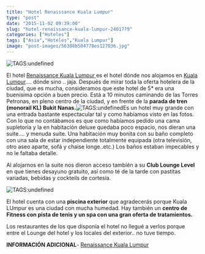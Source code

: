```yaml
---
title: "Hotel Renaissance Kuala Lumpur"
type: "post"
date: "2015-11-02 09:39:00"
slug: "hotel-renaissance-kuala-lumpur-2401779"
categories: ["Hoteles"]
tags: ["Asia","Hoteles","Kuala Lumpur"]
image: "post-images/56308b504778es127036.jpg"
---
```


![ TAGS:undefined](post-images/56308b504778es127036.jpg "suite hotel Kuala Lumpur")  
  
El hotel [Renaissance Kuala Lumpur ](http://www.booking.com/hotel/my/renaissance-kuala-lumpur.html?aid=1294466&no_rooms=1&group_adults=1)es el hotel dónde nos alojamos en [Kuala Lumpur](http://www.missviajes.com/kuala-lumpur-vamos-comprasr-2401102).... dónde sino .. jaja. Después de mirar toda la oferta hotelera de la ciudad, que es mucha, consideramos que este hotel de 5\* era una buenísima opción a buen precio. Está a 10 minutos caminando de las Torres Petronas, en pleno centro de la ciudad, y en frente de la **parada de tren (monorail KL) Bukit Nanas.**![ TAGS:undefined](post-images/56308cd8ee3cds43622.jpg "lobby Renaissance Kuala Lumpur")Es un hotel muy grande con una entrada bastante espectacular tal y como habíamos visto en las fotos. Con lo que no contábamos es que como habíamos pedido una cama supletoria y la en habitación deluxe quedaba poco espacio, nos dieran una suite.... y menuda suite. Una habitación muy bonita con su baño completo con una sala de estar independiente totalmente equipada (otra televisión, otro aseo aparte, sofá y chaise longe..etc.) Los baños estaban impecables y no le faltaba detalle.  
  
Al alojarnos en la suite nos dieron acceso también a su **Club Lounge Level** en que tienes desayuno gratuito, así como té de la tarde con pastitas variadas, bebidas y cockteils de cortesía.  
  
![ TAGS:undefined](post-images/56308b4ea27b6s70879.jpg "spa mandara hotel Renaissance Kuala LUmpur")  
  
   
  
El hotel cuenta con una **piscina exterior** que agradecerás porque Kuala LUmpur es una ciudad con mucha humedad. Hay también un **centro de Fitness con pista de tenis y un spa con una gran oferta de tratamientos.**   
  
Los restaurantes de los que disponía el hotel no llegué a verlos porque entre el Lounge del hotel y los locales del exterior.. no tuve tiempo.  
  
**INFORMACIÓN ADICIONAL**- [ Renaissance Kuala Lumpur](http://www.booking.com/hotel/my/renaissance-kuala-lumpur.html?aid=1294466&no_rooms=1&group_adults=1)